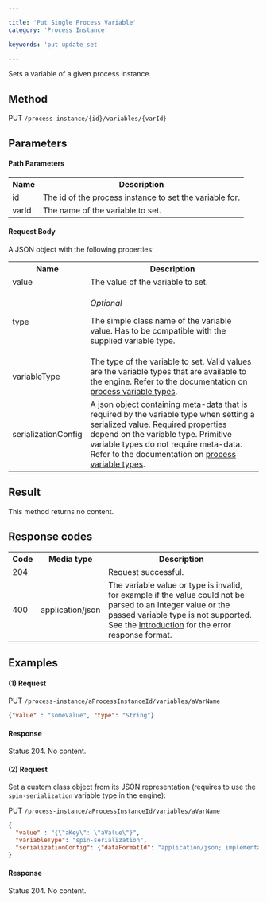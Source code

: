 ```yaml
---

title: 'Put Single Process Variable'
category: 'Process Instance'

keywords: 'put update set'

---
```



Sets a variable of a given process instance.


Method
------

PUT `/process-instance/{id}/variables/{varId}`


Parameters
----------
  
#### Path Parameters

<table class="table table-striped">
  <tr>
    <th>Name</th>
    <th>Description</th>
  </tr>
  <tr>
    <td>id</td>
    <td>The id of the process instance to set the variable for.</td>
  </tr>
  <tr>
    <td>varId</td>
    <td>The name of the variable to set.</td>
  </tr>
</table>

#### Request Body

A JSON object with the following properties:

<table class="table table-striped">
  <tr>
    <th>Name</th>
    <th>Description</th>
  </tr>
  <tr>
    <td>value</td>
    <td>The value of the variable to set.</td>
  </tr>
  <tr>
    <td>type</td>
    <td>
      <p><i>Optional</i></p>
      <p>The simple class name of the variable value. Has to be compatible with the supplied variable type.</p>
    </td>
  </tr>
  <tr>
    <td>variableType</td>
    <td>The type of the variable to set. Valid values are the variable types that are available to the engine. Refer to the documentation on <a href="ref:/guides/user-guide/#process-engine-process-variables-variable-types">process variable types</a>.
    </td>
  </tr>
  <tr>
    <td>serializationConfig</td>
    <td>A json object containing meta-data that is required by the variable type when setting a serialized value. Required properties depend on the variable type. Primitive variable types do not require meta-data. Refer to the documentation on <a href="ref:/guides/user-guide/#process-engine-process-variables-variable-types">process variable types</a>.</td>
  </tr>  
</table>


Result
------

This method returns no content.

  
Response codes
--------------  

<table class="table table-striped">
  <tr>
    <th>Code</th>
    <th>Media type</th>
    <th>Description</th>
  </tr>
  <tr>
    <td>204</td>
    <td></td>
    <td>Request successful.</td>
  </tr>
  <tr>
    <td>400</td>
    <td>application/json</td>
    <td>The variable value or type is invalid, for example if the value could not be parsed to an Integer value or the passed variable type is not supported. See the <a href="ref:#overview-introduction">Introduction</a> for the error response format.</td>
  </tr>    
</table>

  
Examples
--------

#### (1) Request

PUT `/process-instance/aProcessInstanceId/variables/aVarName`
 
```json
{"value" : "someValue", "type": "String"}
```

#### Response
    
Status 204. No content.

#### (2) Request   

Set a custom class object from its JSON representation (requires to use the `spin-serialization` variable type in the engine):

PUT `/process-instance/aProcessInstanceId/variables/aVarName`

```json  
{
  "value" : "{\"aKey\": \"aValue\"}", 
  "variableType": "spin-serialization",
  "serializationConfig": {"dataFormatId": "application/json; implementation=tree", "rootType": "my.custom.Class"}
}
```

#### Response
    
Status 204. No content.